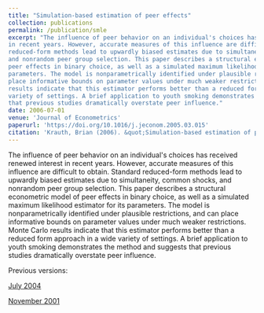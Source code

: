 ```yaml
---
title: "Simulation-based estimation of peer effects"
collection: publications
permalink: /publication/smle
excerpt: "The influence of peer behavior on an individual's choices has received renewed interest
in recent years. However, accurate measures of this influence are difficult to obtain. Standard
reduced-form methods lead to upwardly biased estimates due to simultaneity, common shocks,
and nonrandom peer group selection. This paper describes a structural econometric model of
peer effects in binary choice, as well as a simulated maximum likelihood estimator for its
parameters. The model is nonparametrically identified under plausible restrictions, and can
place informative bounds on parameter values under much weaker restrictions. Monte Carlo
results indicate that this estimator performs better than a reduced form approach in a wide
variety of settings. A brief application to youth smoking demonstrates the method and suggests
that previous studies dramatically overstate peer influence."
date: 2006-07-01
venue: 'Journal of Econometrics'
paperurl: 'https://doi.org/10.1016/j.jeconom.2005.03.015'
citation: 'Krauth, Brian (2006). &quot;Simulation-based estimation of peer effects.&quot; <i>Journal of Econometrics</i>. 133(1).'
---
```

The influence of peer behavior on an individual's choices has received renewed interest
in recent years. However, accurate measures of this influence are difficult to obtain. Standard
reduced-form methods lead to upwardly biased estimates due to simultaneity, common shocks,
and nonrandom peer group selection. This paper describes a structural econometric model of
peer effects in binary choice, as well as a simulated maximum likelihood estimator for its
parameters. The model is nonparametrically identified under plausible restrictions, and can
place informative bounds on parameter values under much weaker restrictions. Monte Carlo
results indicate that this estimator performs better than a reduced form approach in a wide
variety of settings. A brief application to youth smoking demonstrates the method and suggests
that previous studies dramatically overstate peer influence.

Previous versions:

[July 2004](http://www.sfu.ca/~bkrauth/papers/smle.pdf)

[November 2001](https://econ.ucalgary.ca/sites/econ.ucalgary.ca/files/small.pdf)
